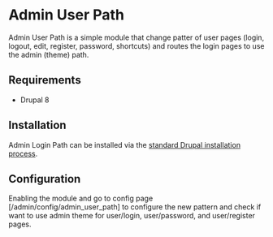 # Admin User Path

Admin User Path is a simple module that change patter of user pages (login, logout, edit, register, password, shortcuts) and routes the login pages to use the admin (theme) path.

## Requirements

* Drupal 8

## Installation

Admin Login Path can be installed via the [standard Drupal installation process](http://drupal.org/node/895232).

## Configuration

Enabling the module and go to config page [/admin/config/admin_user_path] to configure the new pattern and check if want to use admin theme for user/login, user/password, and user/register pages.
